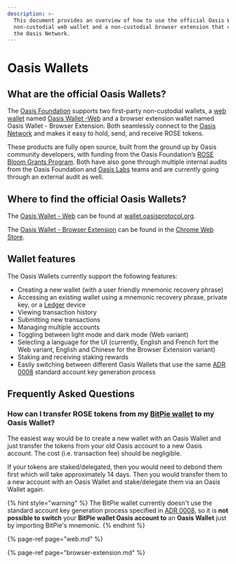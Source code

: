 ```yaml
---
description: >-
  This document provides an overview of how to use the official Oasis Wallets: a
  non-custodial web wallet and a non-custodial browser extension that connect to
  the Oasis Network.
---
```


# Oasis Wallets

## **What are the official Oasis Wallets?**

The [Oasis Foundation](https://oasisprotocol.org/) supports two first-party non-custodial wallets, a [web wallet](https://wallet.oasisprotocol.org) named [Oasis Wallet -Web](https://github.com/oasisprotocol/oasis-wallet-web/) and a browser extension wallet named Oasis Wallet - Browser Extension. Both seamlessly connect to the [Oasis Network](../../oasis-network/overview.md) and makes it easy to hold, send, and receive ROSE tokens. 

These products are fully open source, built from the ground up by Oasis community developers, with funding from the Oasis Foundation’s [ROSE Bloom Grants Program](https://github.com/oasisprotocol/community/discussions/13). Both have also gone through multiple internal audits from the Oasis Foundation and [Oasis Labs](https://oasislabs.com/) teams and are currently going through an external audit as well.

## Where to find the official Oasis Wallets?

The [Oasis Wallet - Web](https://github.com/oasisprotocol/oasis-wallet-web/) can be found at [wallet.oasisprotocol.org](https://wallet.oasisprotocol.org). 

The [Oasis Wallet - Browser Extension](https://github.com/oasisprotocol/oasis-wallet-ext) can be found in the [Chrome Web Store](https://chrome.google.com/webstore/detail/oasis-wallet/ppdadbejkmjnefldpcdjhnkpbjkikoip).

## **Wallet features**

The Oasis Wallets currently support the following features:

* Creating a new wallet \(with a user friendly mnemonic recovery phrase\)
* Accessing an existing wallet using a mnemonic recovery phrase, private key, or a [Ledger](https://www.ledger.com/) device
* Viewing transaction history
* Submitting new transactions 
* Managing multiple accounts 
* Toggling between light mode and dark mode \(Web variant\)
* Selecting a language for the UI \(currently, English and French fort the Web variant, English and Chinese for the Browser Extension variant\)
* Staking and receiving staking rewards
* Easily switching between different Oasis Wallets that use the same [ADR 0008](https://github.com/oasisprotocol/oasis-core/blob/master/docs/adr/0008-standard-account-key-generation.md) standard account key generation process

## Frequently Asked Questions

### How can I transfer ROSE tokens from my [BitPie wallet](../holding-rose-tokens/mobile-wallets/bitpie-wallet-guide/) to my Oasis Wallet?

The easiest way would be to create a new wallet with an Oasis Wallet and just transfer the tokens from your old Oasis account to a new Oasis account. The cost \(i.e. transaction fee\) should be negligible.

If your tokens are staked/delegated, then you would need to debond them first which will take approximately 14 days. Then you would transfer them to a new account with an Oasis Wallet and stake/delegate them via an Oasis Wallet again.

{% hint style="warning" %}
The BitPie wallet currently doesn't use the standard account key generation process specified in [ADR 0008](https://github.com/oasisprotocol/oasis-core/blob/master/docs/adr/0008-standard-account-key-generation.md), so it is **not possible to switch** your **BitPie wallet Oasis account to** an **Oasis Wallet** just by importing BitPie's mnemonic.
{% endhint %}

{% page-ref page="web.md" %}

{% page-ref page="browser-extension.md" %}



